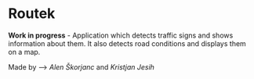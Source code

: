 # Routek
**Work in progress** - Application which detects traffic signs and shows information about them. It also detects road conditions and displays them on a map.

Made by --> *Alen Škorjanc* and *Kristjan Jesih*
